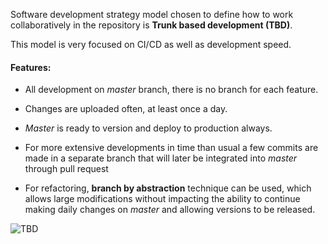 Software development strategy model chosen to define how to work collaboratively in the repository is **Trunk based development (TBD)**.

This model is very focused on CI/CD as well as development speed.

#### Features: 

- All development on *master* branch, there is no branch for each feature.

- Changes are uploaded often, at least once a day.

- *Master* is ready to version and deploy to production always.

- For more extensive developments in time than usual a few commits are made in a separate branch that will later be integrated into *master* through pull request

- For refactoring, **branch by abstraction** technique can be used, which allows large modifications without impacting the ability to continue making daily changes on *master* and allowing versions to be released.

![TBD](https://trunkbaseddevelopment.com/trunk1b.png)